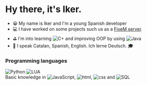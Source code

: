 # Hy there, it's Iker.

- 😀 My name is Iker and I'm a young Spanish developer
- 💻 I have worked on some projects such us as a [FiveM server](https://fivem.net/).
- ⛳ I'm into learning ![C+](https://img.shields.io/badge/-C++-000?&logo=cplusplus) and improving OOP by using ![Java](https://img.shields.io/badge/-Java-000?&logo=java)
- 💬 I speak Catalan, Spanish, English. Ich lerne Deutsch. 🎓
### Programming languages
![Python](https://img.shields.io/badge/-Python-000?&logo=Python)
![LUA](https://img.shields.io/badge/-Lua-000?&logo=LUA)
<br>
Basic knowledge in ![JavaScript](https://img.shields.io/badge/-JavaScript-000?&logo=JavaScript), ![html](https://img.shields.io/badge/-html-000?&logo=html5), ![css](https://img.shields.io/badge/-css-000?&logo=css3) and ![SQL](https://img.shields.io/badge/-SQL-000?&logo=MySQL)
